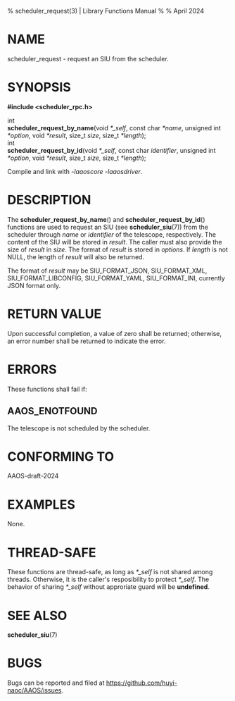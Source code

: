 % scheduler\_request(3) | Library Functions Manual
%
% April 2024

NAME
====

scheduler\_request - request an SIU from the scheduler.

SYNOPSIS
========

**#include <scheduler_rpc.h>**

int  
**scheduler_request_by_name**(void *\*\_self*, const char *\*name*, unsigned int *\*option*, void *\*result*, size\_t *size*, size\_t *\*length*);  
int  
**scheduler_request_by_id**(void *\*\_self*, const char *identifier*, unsigned int *\*option*, void *\*result*, size\_t *size*, size\_t *\*length*);  

Compile and link with *-laaoscore* *-laaosdriver*.

DESCRIPTION
===========

The **scheduler_request_by_name**() and **scheduler_request_by_id**() functions are used to request an SIU (see **scheduler_siu**(7)) from the scheduler through *name* or *identifier* of the telescope, respectively. The content of the SIU will be stored in *result*. The caller must also provide the size of *result* in *size*.  The format of *result* is stored in *options*. If *length* is not NULL, the length of *result* will also be returned.

The format of *result* may be SIU\_FORMAT\_JSON, SIU\_FORMAT\_XML, SIU\_FORMAT\_LIBCONFIG, SIU\_FORMAT\_YAML, SIU\_FORMAT\_INI, currently JSON format only.

RETURN VALUE
============

Upon successful completion, a value of zero shall be returned; otherwise, an error number shall be returned to indicate the error.

ERRORS
======

These functions shall fail if:

AAOS\_ENOTFOUND
---------------

The telescope is not scheduled by the scheduler.

CONFORMING TO
=============

AAOS-draft-2024

EXAMPLES
========

None.

THREAD-SAFE
===========

These functions are thread-safe, as long as *\*\_self* is not shared among threads. Otherwise, it is the caller's resposibility to protect *\*\_self*. The behavior of sharing *\*\_self* without approriate guard will be **undefined**.

SEE ALSO
========

**scheduler_siu**(7)

BUGS
====

Bugs can be reported and filed at https://github.com/huyi-naoc/AAOS/issues.

